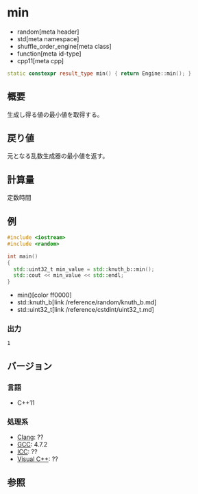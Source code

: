# min
* random[meta header]
* std[meta namespace]
* shuffle_order_engine[meta class]
* function[meta id-type]
* cpp11[meta cpp]

```cpp
static constexpr result_type min() { return Engine::min(); }
```

## 概要
生成し得る値の最小値を取得する。


## 戻り値
元となる乱数生成器の最小値を返す。


## 計算量
定数時間


## 例
```cpp example
#include <iostream>
#include <random>

int main()
{
  std::uint32_t min_value = std::knuth_b::min();
  std::cout << min_value << std::endl;
}
```
* min()[color ff0000]
* std::knuth_b[link /reference/random/knuth_b.md]
* std::uint32_t[link /reference/cstdint/uint32_t.md]

### 出力
```
1
```

## バージョン
### 言語
- C++11

### 処理系
- [Clang](/implementation.md#clang): ??
- [GCC](/implementation.md#gcc): 4.7.2
- [ICC](/implementation.md#icc): ??
- [Visual C++](/implementation.md#visual_cpp): ??


## 参照


